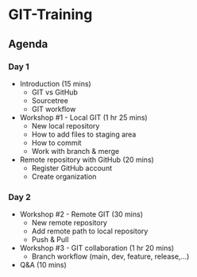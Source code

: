 # GIT-Training

## Agenda

### Day 1
- Introduction (15 mins)
    - GIT vs GitHub
    - Sourcetree
    - GIT workflow
- Workshop #1 - Local GIT (1 hr 25 mins)
    - New local repository
    - How to add files to staging area
    - How to commit
    - Work with branch & merge
- Remote repository with GitHub (20 mins)
    - Register GitHub account
    - Create organization

### Day 2
- Workshop #2 - Remote GIT (30 mins)
    - New remote repository
    - Add remote path to local repository
    - Push & Pull
- Workshop #3 - GIT collaboration (1 hr 20 mins)
    - Branch workflow (main, dev, feature, release,...)
- Q&A (10 mins)
